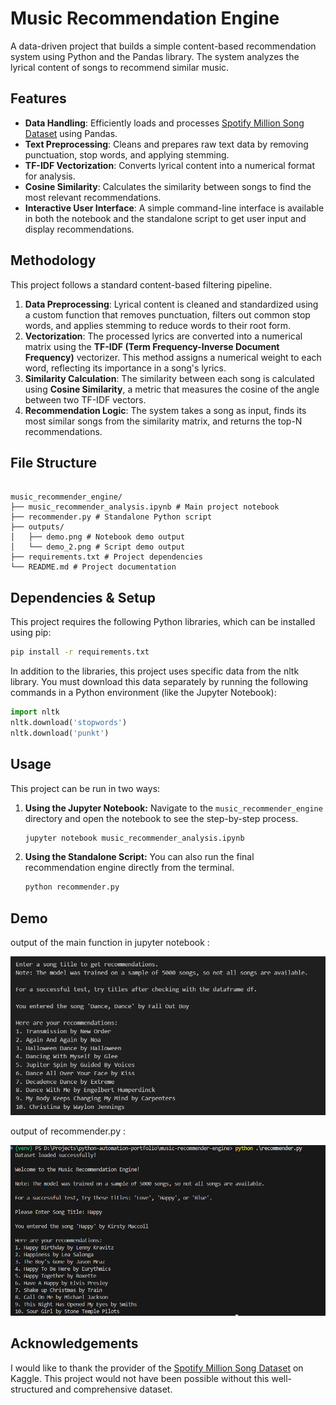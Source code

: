 # Music Recommendation Engine

A data-driven project that builds a simple content-based recommendation system using Python and the Pandas library. The system analyzes the lyrical content of songs to recommend similar music.

## Features

- **Data Handling**: Efficiently loads and processes [Spotify Million Song Dataset](https://www.kaggle.com/datasets/notshrirang/spotify-million-song-dataset) using Pandas.
- **Text Preprocessing**: Cleans and prepares raw text data by removing punctuation, stop words, and applying stemming.
- **TF-IDF Vectorization**: Converts lyrical content into a numerical format for analysis.
- **Cosine Similarity**: Calculates the similarity between songs to find the most relevant recommendations.
- **Interactive User Interface**: A simple command-line interface is available in both the notebook and the standalone script to get user input and display recommendations.

## Methodology

This project follows a standard content-based filtering pipeline.

1. **Data Preprocessing**: Lyrical content is cleaned and standardized using a custom function that removes punctuation, filters out common stop words, and applies stemming to reduce words to their root form.
2. **Vectorization**: The processed lyrics are converted into a numerical matrix using the **TF-IDF (Term Frequency-Inverse Document Frequency)** vectorizer. This method assigns a numerical weight to each word, reflecting its importance in a song's lyrics.
3. **Similarity Calculation**: The similarity between each song is calculated using **Cosine Similarity**, a metric that measures the cosine of the angle between two TF-IDF vectors.
4. **Recommendation Logic**: The system takes a song as input, finds its most similar songs from the similarity matrix, and returns the top-N recommendations.

## File Structure

```text

music_recommender_engine/
├── music_recommender_analysis.ipynb # Main project notebook
├── recommender.py # Standalone Python script
├── outputs/
│   ├── demo.png # Notebook demo output
│   └── demo_2.png # Script demo output
├── requirements.txt # Project dependencies
└── README.md # Project documentation

```

## Dependencies & Setup

This project requires the following Python libraries, which can be installed using pip:

```bash
pip install -r requirements.txt
```

In addition to the libraries, this project uses specific data from the nltk library. You must download this data separately by running the following commands in a Python environment (like the Jupyter Notebook):

```python
import nltk
nltk.download('stopwords')
nltk.download('punkt')
```

## Usage

This project can be run in two ways:

1.  **Using the Jupyter Notebook:** Navigate to the `music_recommender_engine` directory and open the notebook to see the step-by-step process.
    ```bash
    jupyter notebook music_recommender_analysis.ipynb
    ```

2.  **Using the Standalone Script:** You can also run the final recommendation engine directly from the terminal.
    ```bash
    python recommender.py
    ```


## Demo 

output of the main function in jupyter notebook :

![demo.png](.\outputs\demo.png)

output of recommender.py :

![demo_2.png](.\outputs\demo_2.png)

## Acknowledgements

I would like to thank the provider of the [Spotify Million Song Dataset](https://www.kaggle.com/datasets/notshrirang/spotify-million-song-dataset) on Kaggle. This project would not have been possible without this well-structured and comprehensive dataset.
